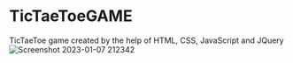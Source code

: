 # TicTaeToeGAME
TicTaeToe game created by the help of HTML, CSS, JavaScript and JQuery
![Screenshot 2023-01-07 212342](https://user-images.githubusercontent.com/68854274/211159382-ea7b3eac-2faa-4492-bcfe-e52399d7ef98.png)
